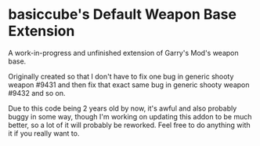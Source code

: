 # basiccube's Default Weapon Base Extension

A work-in-progress and unfinished extension of Garry's Mod's weapon base.

Originally created so that I don't have to fix one bug in generic shooty weapon #9431 and then fix that exact same bug in generic shooty weapon #9432 and so on.

Due to this code being 2 years old by now, it's awful and also probably buggy in some way, though I'm working on updating this addon to be much better, so a lot of it will probably be reworked. Feel free to do anything with it if you really want to.